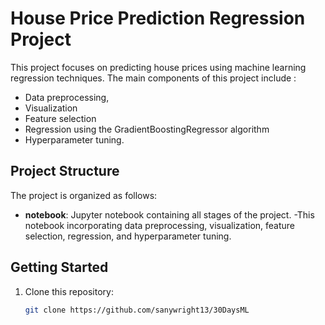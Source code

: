 # House Price Prediction Regression Project

This project focuses on predicting house prices using machine learning regression techniques. The main components of this project include :
 - Data preprocessing,
 - Visualization 
 - Feature selection
 - Regression using the GradientBoostingRegressor algorithm 
 - Hyperparameter tuning.

## Project Structure

The project is organized as follows:

- **notebook**: Jupyter notebook containing all stages of the project.
  -This notebook incorporating data preprocessing, visualization, feature selection, regression, and hyperparameter tuning.

## Getting Started

1. Clone this repository:
   ```bash
   git clone https://github.com/sanywright13/30DaysML
